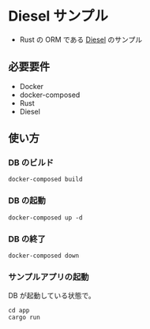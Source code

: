 # Diesel サンプル

- Rust の ORM である [Diesel](https://diesel.rs/) のサンプル

## 必要要件

- Docker
- docker-composed
- Rust
- Diesel

## 使い方

### DB のビルド

```term
docker-composed build
```

### DB の起動

```term
docker-composed up -d
```

### DB の終了

```term
docker-composed down
```

### サンプルアプリの起動

DB が起動している状態で。

```term
cd app
cargo run
```

